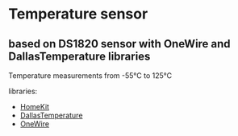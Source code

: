 # Temperature sensor 
## based on DS1820 sensor with OneWire and DallasTemperature libraries

Temperature measurements from -55°C to 125°C

libraries:
- [HomeKit](https://github.com/Mixiaoxiao/Arduino-HomeKit-ESP8266)
- [DallasTemperature](https://github.com/milesburton/Arduino-Temperature-Control-Library)
- [OneWire](https://github.com/PaulStoffregen/OneWire)

